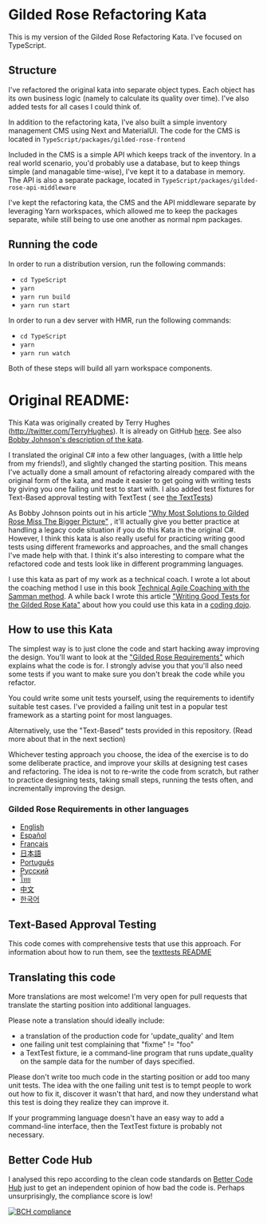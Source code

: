 # Gilded Rose Refactoring Kata

This is my version of the Gilded Rose Refactoring Kata. I've focused on TypeScript.

## Structure

I've refactored the original kata into separate object types. Each object has its own business logic (namely to
calculate its quality over time). I've also added tests for all cases I could think of.

In addition to the refactoring kata, I've also built a simple inventory management CMS using Next and MaterialUI. The
code for the CMS is located in `TypeScript/packages/gilded-rose-frontend`

Included in the CMS is a simple API which keeps track of the inventory. In a real world scenario, you'd probably use a
database, but to keep things simple (and managable time-wise), I've kept it to a database in memory. The API is also a
separate package, located in `TypeScript/packages/gilded-rose-api-middleware`

I've kept the refactoring kata, the CMS and the API middleware separate by leveraging Yarn workspaces, which allowed me
to keep the packages separate, while still being to use one another as normal npm packages.

## Running the code

In order to run a distribution version, run the following commands:

- `cd TypeScript`
- `yarn`
- `yarn run build`
- `yarn run start`

In order to run a dev server with HMR, run the following commands:

- `cd TypeScript`
- `yarn`
- `yarn run watch`

Both of these steps will build all yarn workspace components.

# Original README:

This Kata was originally created by Terry Hughes (http://twitter.com/TerryHughes). It is already on
GitHub [here](https://github.com/NotMyself/GildedRose). See
also [Bobby Johnson's description of the kata](http://iamnotmyself.com/2011/02/13/refactor-this-the-gilded-rose-kata/).

I translated the original C# into a few other languages, (with a little help from my friends!), and slightly changed the
starting position. This means I've actually done a small amount of refactoring already compared with the original form
of the kata, and made it easier to get going with writing tests by giving you one failing unit test to start with. I
also added test fixtures for Text-Based approval testing with TextTest (
see [the TextTests](https://github.com/emilybache/GildedRose-Refactoring-Kata/tree/master/texttests))

As Bobby Johnson points out in his
article ["Why Most Solutions to Gilded Rose Miss The Bigger Picture"](http://iamnotmyself.com/2012/12/07/why-most-solutions-to-gilded-rose-miss-the-bigger-picture)
, it'll actually give you better practice at handling a legacy code situation if you do this Kata in the original C#.
However, I think this kata is also really useful for practicing writing good tests using different frameworks and
approaches, and the small changes I've made help with that. I think it's also interesting to compare what the refactored
code and tests look like in different programming languages.

I use this kata as part of my work as a technical coach. I wrote a lot about the coaching method I use in this
book [Technical Agile Coaching with the Samman method](https://leanpub.com/techagilecoach). A while back I wrote this
article ["Writing Good Tests for the Gilded Rose Kata"](http://coding-is-like-cooking.info/2013/03/writing-good-tests-for-the-gilded-rose-kata/)
about how you could use this kata in a [coding dojo](https://leanpub.com/codingdojohandbook).

## How to use this Kata

The simplest way is to just clone the code and start hacking away improving the design. You'll want to look at
the ["Gilded Rose Requirements"](https://github.com/emilybache/GildedRose-Refactoring-Kata/tree/master/GildedRoseRequirements.txt)
which explains what the code is for. I strongly advise you that you'll also need some tests if you want to make sure you
don't break the code while you refactor.

You could write some unit tests yourself, using the requirements to identify suitable test cases. I've provided a
failing unit test in a popular test framework as a starting point for most languages.

Alternatively, use the "Text-Based" tests provided in this repository. (Read more about that in the next section)

Whichever testing approach you choose, the idea of the exercise is to do some deliberate practice, and improve your
skills at designing test cases and refactoring. The idea is not to re-write the code from scratch, but rather to
practice designing tests, taking small steps, running the tests often, and incrementally improving the design.

### Gilded Rose Requirements in other languages

- [English](GildedRoseRequirements.txt)
- [Español](GildedRoseRequirements_es.md)
- [Français](GildedRoseRequirements_fr.md)
- [日本語](GildedRoseRequirements_jp.md)
- [Português](GildedRoseRequirements_pt-BR.md)
- [Русский](GildedRoseRequirements_ru.txt)
- [ไทย](GildedRoseRequirements_th.md)
- [中文](GildedRoseRequirements_zh.txt)
- [한국어](GildedRoseRequirements_kr.md)

## Text-Based Approval Testing

This code comes with comprehensive tests that use this approach. For information about how to run them, see
the [texttests README](https://github.com/emilybache/GildedRose-Refactoring-Kata/tree/master/texttests)

## Translating this code

More translations are most welcome! I'm very open for pull requests that translate the starting position into additional
languages.

Please note a translation should ideally include:

- a translation of the production code for 'update_quality' and Item
- one failing unit test complaining that "fixme" != "foo"
- a TextTest fixture, ie a command-line program that runs update_quality on the sample data for the number of days
  specified.

Please don't write too much code in the starting position or add too many unit tests. The idea with the one failing unit
test is to tempt people to work out how to fix it, discover it wasn't that hard, and now they understand what this test
is doing they realize they can improve it.

If your programming language doesn't have an easy way to add a command-line interface, then the TextTest fixture is
probably not necessary.

## Better Code Hub

I analysed this repo according to the clean code standards on [Better Code Hub](https://bettercodehub.com) just to get
an independent opinion of how bad the code is. Perhaps unsurprisingly, the compliance score is low!

[![BCH compliance](https://bettercodehub.com/edge/badge/emilybache/GildedRose-Refactoring-Kata?branch=master)](https://bettercodehub.com/) 
